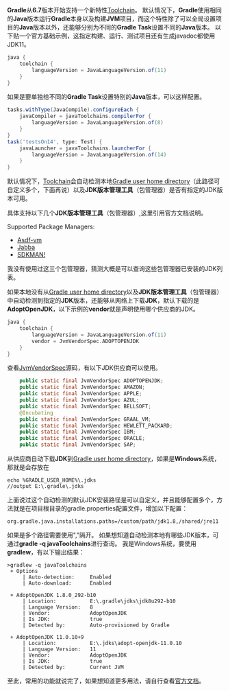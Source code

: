 ---
---
**Gradle**从**6.7**版本开始支持一个新特性[Toolchain](https://docs.gradle.org/6.7/release-notes.html)。
默认情况下，**Gradle**使用相同的**Java**版本运行**Gradle**本身以及构建**JVM**项目，而这个特性除了可以全局设置项目的**Java**版本以外，还能够分别为不同的**Gradle Task**设置不同的**Java**版本。
以下贴一个官方基础示例，这指定构建、运行、测试项目还有生成javadoc都使用JDK11。
```Groovy
java {
    toolchain {
        languageVersion = JavaLanguageVersion.of(11)
    }
}
```
如果是要单独给不同的**Gradle Task**设置特别的**Java**版本，可以这样配置。
```Groovy
tasks.withType(JavaCompile).configureEach {
    javaCompiler = javaToolchains.compilerFor {
        languageVersion = JavaLanguageVersion.of(8)
    }
}
task('testsOn14', type: Test) {
    javaLauncher = javaToolchains.launcherFor {
        languageVersion = JavaLanguageVersion.of(14)
    }
}
```

默认情况下，[Toolchain](https://docs.gradle.org/6.7/release-notes.html)会自动检测本地[Gradle user home directory](https://docs.gradle.org/current/userguide/directory_layout.html#dir:gradle_user_home)（此路径可自定义多个，下面再说）以及**JDK版本管理工具**（包管理器）是否有指定的JDK版本可用。


具体支持以下几个**JDK版本管理工具**（包管理器）,这里引用官方文档说明。

Supported Package Managers:

* [Asdf-vm](https://asdf-vm.com/#/)
* [Jabba](https://github.com/shyiko/jabba)
* [SDKMAN!](https://sdkman.io/)

我没有使用过这三个包管理器，猜测大概是可以查询这些包管理器已安装的JDK列表。

如果本地没有从[Gradle user home directory](https://docs.gradle.org/current/userguide/directory_layout.html#dir:gradle_user_home)以及**JDK版本管理工具**（包管理器）中自动检测到指定的**JDK**版本，还能够从网络上下载**JDK**，默认下载的是**AdoptOpenJDK**，以下示例的**vendor**就是声明使用哪个供应商的JDK。
```Groovy
java {
    toolchain {
        languageVersion = JavaLanguageVersion.of(11)
        vendor = JvmVendorSpec.ADOPTOPENJDK
    }
}
```
查看[JvmVendorSpec](https://docs.gradle.org/current/javadoc/org/gradle/jvm/toolchain/JvmVendorSpec.html)源码，有以下JDK供应商可以使用。
```Java
    public static final JvmVendorSpec ADOPTOPENJDK;
    public static final JvmVendorSpec AMAZON;
    public static final JvmVendorSpec APPLE;
    public static final JvmVendorSpec AZUL;
    public static final JvmVendorSpec BELLSOFT;
    @Incubating
    public static final JvmVendorSpec GRAAL_VM;
    public static final JvmVendorSpec HEWLETT_PACKARD;
    public static final JvmVendorSpec IBM;
    public static final JvmVendorSpec ORACLE;
    public static final JvmVendorSpec SAP;
```

从供应商自动下载**JDK**到[Gradle user home directory](https://docs.gradle.org/current/userguide/directory_layout.html#dir:gradle_user_home)，如果是**Windows**系统，那就是会存放在
```
echo %GRADLE_USER_HOME%\.jdks
//output E:\.gradle\.jdks
```
上面说过这个自动检测的默认JDK安装路径是可以自定义，并且能够配置多个，方法就是在项目根目录的gradle.properties配置文件，增加以下配置：
```
org.gradle.java.installations.paths=/custom/path/jdk1.8,/shared/jre11
```
如果是多个路径需要使用","隔开。
如果想知道自动检测本地有哪些JDK版本，可通过**gradle -q javaToolchains**进行查询。
我是Windows系统，要使用**gradlew**，有以下输出结果：
```
>gradlew -q javaToolchains
 + Options
     | Auto-detection:     Enabled
     | Auto-download:      Enabled

 + AdoptOpenJDK 1.8.0_292-b10
     | Location:           E:\.gradle\jdks\jdk8u292-b10
     | Language Version:   8
     | Vendor:             AdoptOpenJDK
     | Is JDK:             true
     | Detected by:        Auto-provisioned by Gradle

 + AdoptOpenJDK 11.0.10+9
     | Location:           E:\.jdks\adopt-openjdk-11.0.10
     | Language Version:   11
     | Vendor:             AdoptOpenJDK
     | Is JDK:             true
     | Detected by:        Current JVM
```
至此，常用的功能就说完了，如果想知道更多用法，请自行查看[官方文档](https://docs.gradle.org/current/userguide/toolchains.html)。
